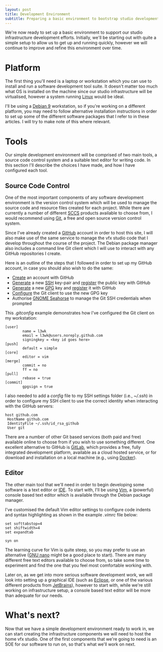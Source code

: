 ```yaml
---
layout: post
title: Development Environment
subtitle: Preparing a basic environment to bootstrap studio development.
---
```


We're now ready to set up a basic environment to support our studio infrastructure development efforts. Initially, we'll be starting out with quite a simple setup to allow us to get up and running quickly, however we will continue to improve and refine this environment over time. 

# Platform

The first thing you'll need is a laptop or workstation which you can use to install and run a software development tool suite. It doesn't matter too much what OS is installed on the machine since our studio infrastructure will be virtualised, however a system running [Linux](https://en.wikipedia.org/wiki/Linux) would be ideal.

I'll be using a [Debian 9](https://www.debian.org) workstation, so if you're working on a different platform, you may need to follow alternative installation instructions in order to set up some of the different software packages that I refer to in these articles. I will try to make note of this where relevant.

# Tools

Our simple development environment will be comprised of two main tools, a source code control system and a suitable text editor for writing code. In this section I'll describe the choices I have made, and how I have configured each tool.

## Source Code Control

One of the most important components of any software development environment is the version control system which will be used to manage the source code and resource files created for each project. While there are currently a number of different [SCCS](https://en.wikipedia.org/wiki/Source_Code_Control_System) products available to choose from, I would recommend using [Git](https://git-scm.com/), a free and open source version control system.

Since I've already created a [GitHub](https://github.com/) account in order to host this site, I will also make use of the same service to manage the vfx studio code that I develop throughout the course of the project. The Debian package manager also includes a command line Git client which I will use to interact with any GitHub repositories I create.

Here is an outline of the steps that I followed in order to set up my GitHub account, in case you should also wish to do the same:

 * [Create](https://github.com/join) an account with GitHub  
 * [Generate](https://help.github.com/articles/generating-a-new-ssh-key-and-adding-it-to-the-ssh-agent/) a new [SSH](https://en.wikipedia.org/wiki/Secure_Shell) key-pair and [register](https://help.github.com/articles/adding-a-new-ssh-key-to-your-github-account/) the public key with GitHub
 * [Generate](https://help.github.com/articles/generating-a-new-gpg-key/) a new [GPG](https://en.wikipedia.org/wiki/GNU_Privacy_Guard) key and [register](https://help.github.com/articles/adding-a-new-gpg-key-to-your-github-account/) it with GitHub 
 * [Configure](https://help.github.com/articles/telling-git-about-your-gpg-key/) the Git client to use the new GPG key
 * Authorise [GNOME Seahorse](https://wiki.gnome.org/Apps/Seahorse) to manage the Git SSH credentials when prompted

This *.gitconfig* example demonstrates how I've configured the Git client on my workstation:

```
[user]
        name = l3wk
        email = l3wk@users.noreply.github.com
        signingkey = <key id goes here> 
[push]
        default = simple
[core]
        editor = vim
[merge]
        commit = no
        ff = no
[pull]
        rebase = true
[commit]
        gpgsign = true
```

I also needed to add a *config* file to my SSH settings folder (i.e., *~/.ssh*) in order to configure my SSH client to use the correct identity when interacting with the GitHub servers:

```
host github.com
 HostName github.com
 IdentityFile ~/.ssh/id_rsa_github
 User git
```

There are a number of other Git based services (both paid and free) available online to choose from if you wish to use something different. One excellent alternative to GitHub is [GitLab](https://about.gitlab.com/), which provides a free, fully integrated development platform, available as a cloud hosted service, or for download and installation on a local machine (e.g., using [Docker](https://www.docker.com/)).

## Editor

The other main tool that we'll need in order to begin developing some software is a text editor or [IDE](https://en.wikipedia.org/wiki/Integrated_development_environment). To start with, I'll be using [Vim](https://en.wikipedia.org/wiki/Vim_(text_editor)), a (powerful) console based text editor which is available through the Debian package manager. 

I've customised the default Vim editor settings to configure code indents and syntax highlighting as shown in the example *.vimrc* file below:

```
set softtabstop=4
set shiftwidth=4
set expandtab

syn on
```

The learning curve for Vim is quite steep, so you may prefer to use an alternative ([GNU nano](https://en.wikipedia.org/wiki/GNU_nano) might be a good place to start). There are many different free text editors available to choose from, so take some time to experiment and find the one that you feel most comfortable working with.

Later on, as we get into more serious software development work, we will look into setting up a graphical IDE (such as [Eclipse](https://www.eclipse.org/), or one of the various different products from [JetBrains](https://www.jetbrains.com/)), however to start with, while we're still working on infrastructure setup, a console based text editor will be more than adequate for our needs. 

# What's next?

Now that we have a simple development environment ready to work in, we can start creating the infrastructure components we will need to host the home vfx studio. One of the first components that we're going to need is an SOE for our software to run on, so that's what we'll work on next. 
